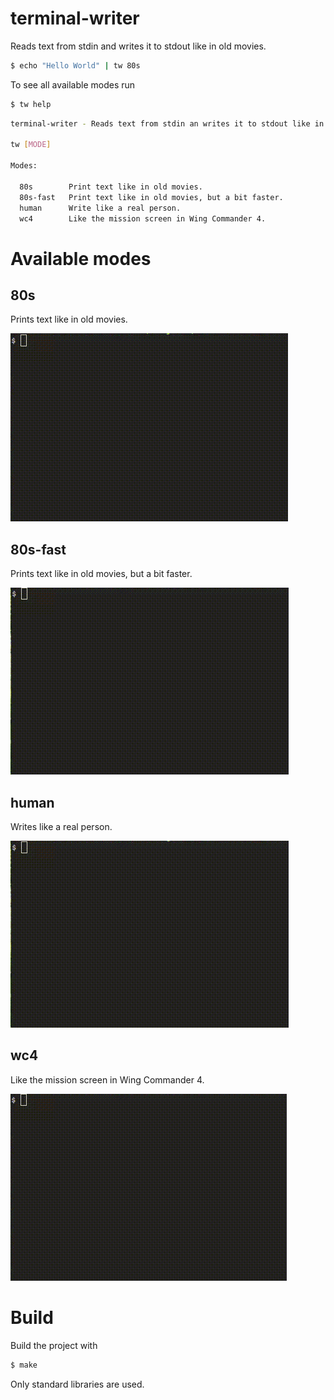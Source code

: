 terminal-writer
================

Reads text from stdin and writes it to stdout like in old movies.

```bash
$ echo "Hello World" | tw 80s
```

To see all available modes run

```bash
$ tw help
```

```bash
terminal-writer - Reads text from stdin an writes it to stdout like in old movies.

tw [MODE]

Modes:

  80s        Print text like in old movies.
  80s-fast   Print text like in old movies, but a bit faster.
  human      Write like a real person.
  wc4        Like the mission screen in Wing Commander 4.
```

# Available modes

## 80s

Prints text like in old movies.

![80s](doc/80s.gif "80s mode")

## 80s-fast

Prints text like in old movies, but a bit faster.

![80s](doc/80s-fast.gif "80s-fast mode")

## human

Writes like a real person.

![80s](doc/human.gif "humam mode")

## wc4

Like the mission screen in Wing Commander 4.

![80s](doc/wc4.gif "wc4 mode")

# Build

Build the project with

```bash
$ make
```

Only standard libraries are used.
